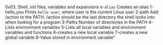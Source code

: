 0x03. Shell, init files, variables and expansions
`0-alias` Creates an alias
 1-hello_you  Prints `hello user`, where user is the current Linux user
 2-path   Add /action to the PATH. /action should be the last directory the shell looks into when looking for a program
 3-Paths  Number of directories in the PATH
 4-Lists environment variables
 5-Lists all local variables and environment variables and functions
 6-creates a new local variable
 7-creates a new global variable
 8-Value stored in environment variable"
